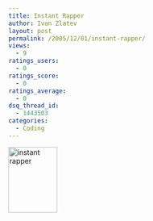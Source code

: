 ```yaml
---
title: Instant Rapper
author: Ivan Zlatev
layout: post
permalink: /2005/12/01/instant-rapper/
views:
  - 9
ratings_users:
  - 0
ratings_score:
  - 0
ratings_average:
  - 0
dsq_thread_id:
  - 1443503
categories:
  - Coding
---
```

<a title="Instant Rapper Toolkit" target="_top" href="http://ivanz.com/blog/?pp_album=1&#038;pp_image=instant_rapper.jpg" />[<img width="97" height="130" alt="instant rapper" class="pp_empty" src="http://ivanz.com/wp-content/photos/thumb_instant_rapper.jpg" />][1]

 [1]: http://ivanz.com/?pp_album=main&#038;pp_cat=fun&#038;pp_image=instant_rapper.jpg "instant rapper"